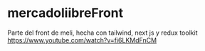 # mercadoliibreFront
Parte del front de meli, hecha con tailwind, next js y redux toolkit 
https://www.youtube.com/watch?v=fi6LKMdFnCM
